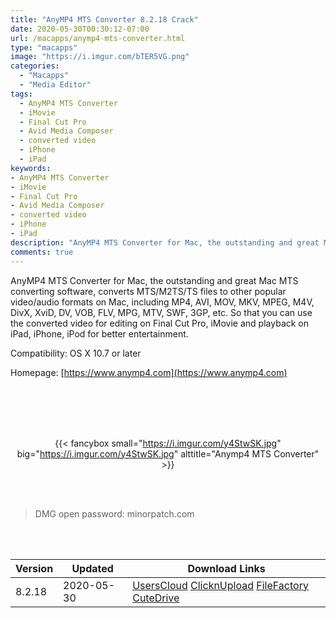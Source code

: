 ```yaml
---
title: "AnyMP4 MTS Converter 8.2.18 Crack"
date: 2020-05-30T00:30:12-07:00
url: /macapps/anymp4-mts-converter.html
type: "macapps"
image: "https://i.imgur.com/bTER5VG.png"
categories:
  - "Macapps"
  - "Media Editor"
tags:
  - AnyMP4 MTS Converter
  - iMovie
  - Final Cut Pro
  - Avid Media Composer
  - converted video
  - iPhone
  - iPad
keywords:
- AnyMP4 MTS Converter
- iMovie
- Final Cut Pro
- Avid Media Composer
- converted video
- iPhone
- iPad
description: "AnyMP4 MTS Converter for Mac, the outstanding and great Mac MTS converting software, converts MTS/M2TS/TS files to other popular video/audio formats on Mac"
comments: true
---
```


AnyMP4 MTS Converter for Mac, the outstanding and great Mac MTS converting software, converts MTS/M2TS/TS files to other popular video/audio formats on Mac, including MP4, AVI, MOV, MKV, MPEG, M4V, DivX, XviD, DV, VOB, FLV, MPG, MTV, SWF, 3GP, etc. So that you can use the converted video for editing on Final Cut Pro, iMovie and playback on iPad, iPhone, iPod for better entertainment.

Compatibility: OS X 10.7 or later

Homepage: [https://www.anymp4.com](https://www.anymp4.com)

<br/>
<br/>
<script async src="https://pagead2.googlesyndication.com/pagead/js/adsbygoogle.js"></script>
<ins class="adsbygoogle"
     style="display:block; text-align:center;"
     data-ad-layout="in-article"
     data-ad-format="fluid"
     data-ad-client="ca-pub-8746275014476192"
     data-ad-slot="5144997159"></ins>
<script>
     (adsbygoogle = window.adsbygoogle || []).push({});
</script>
<br/>
<br/>


<center>

{{< fancybox small="https://i.imgur.com/y4StwSK.jpg" big="https://i.imgur.com/y4StwSK.jpg" alttitle="Anymp4 MTS Converter" >}}

</center>

<br/>
<br/>


> DMG open password: minorpatch.com

<br/>

<br/>
<div id="history_version" class="history_version">

| Version | Updated | Download Links |
| ---- | ---- | ---- |
| 8.2.18 | 2020-05-30 | [UsersCloud](https://ouo.io/WNvLzys)   [ClicknUpload](https://ouo.io/MxeojO)   [FileFactory](https://ouo.io/aaTFuhp)   [CuteDrive](https://ouo.io/MMZAlcl) |

</div>
